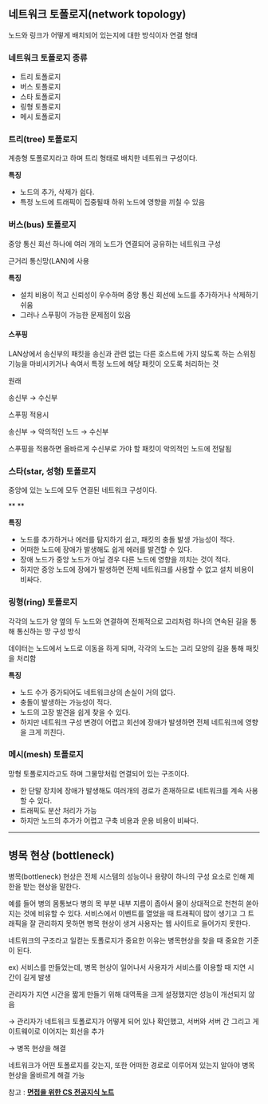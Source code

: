## 네트워크 토폴로지(network topology)

노드와 링크가 어떻게 배치되어 있는지에 대한 방식이자 연결 형태



### 네트워크 토폴로지 종류

- 트리 토폴로지
- 버스 토폴로지
- 스타 토폴로지
- 링형 토폴로지
- 메시 토폴로지

###  

### 트리(tree) 토폴로지

계층형 토폴로지라고 하며 트리 형태로 배치한 네트워크 구성이다.



**특징**

- 노드의 추가, 삭제가 쉽다.
- 특정 노드에 트래픽이 집중될때 하위 노드에 영향을 끼칠 수 있음



### 버스(bus) 토폴로지

중앙 통신 회선 하나에 여러 개의 노드가 연결되어 공유하는 네트워크 구성

근거리 통신망(LAN)에 사용



**특징**

- 설치 비용이 적고 신뢰성이 우수하며 중앙 통신 회선에 노드를 추가하거나 삭제하기 쉬움
- 그러나 스푸핑이 가능한 문제점이 있음



#### 스푸핑

LAN상에서 송신부의 패킷을 송신과 관련 없는 다른 호스트에 가지 않도록 하는 스위칭 기능을 마비시키거나 속여서 특정 노드에 해당 패킷이 오도록 처리하는 것



원래

송신부 → 수신부



스푸핑 적용시

송신부 → 악의적인 노드 → 수신부



스푸핑을 적용하면 올바르게 수신부로 가야 할 패킷이 악의적인 노드에 전달됨



### 스타(star, 성형) 토폴로지

중앙에 있는 노드에 모두 연결된 네트워크 구성이다.

**
**

**특징**

- 노드를 추가하거나 에러를 탐지하기 쉽고, 패킷의 충돌 발생 가능성이 적다.
- 어떠한 노드에 장애가 발생해도 쉽게 에러를 발견할 수 있다.
- 장애 노드가 중앙 노드가 아닐 경우 다른 노드에 영향을 끼치는 것이 적다.
- 하지만 중앙 노드에 장에가 발생하면 전체 네트워크를 사용할 수 없고 설치 비용이 비싸다.



### 링형(ring) 토폴로지

각각의 노드가 양 옆의 두 노드와 연결하여 전체적으로 고리처럼 하나의 연속된 길을 통해 통신하는 망 구성 방식

데이터는 노드에서 노드로 이동을 하게 되며, 각각의 노드는 고리 모양의 길을 통해 패킷을 처리함



**특징**

- 노드 수가 증가되어도 네트워크상의 손실이 거의 없다.
- 충돌이 발생하는 가능성이 적다.
- 노드의 고장 발견을 쉽게 찾을 수 있다.
- 하지만 네트워크 구성 변경이 어렵고 회선에 장애가 발생하면 전체 네트워크에 영향을 크게 끼친다.



### 메시(mesh) 토폴로지

망형 토폴로지라고도 하며 그물망처럼 연결되어 있는 구조이다.



- 한 단말 장치에 장애가 발생해도 여러개의 경로가 존재하므로 네트워크를 계속 사용할 수 있다.
- 트래픽도 분산 처리가 가능
- 하지만 노드의 추가가 어렵고 구축 비용과 운용 비용이 비싸다.



------

## 병목 현상 (bottleneck)

병목(bottleneck) 현상은 전체 시스템의 성능이나 용량이 하나의 구성 요소로 인해 제한을 받는 현상을 말한다.

예를 들어 병의 몸통보다 병의 목 부분 내부 지름이 좁아서 물이 상대적으로 천천히 쏟아지는 것에 비유할 수 있다. 서비스에서 이벤트를 열었을 때 트래픽이 많이 생기고 그 트래픽을 잘 관리하지 못하면 병목 현상이 생겨 사용자는 웹 사이트로 들어가지 못한다.



네트워크의 구조라고 일컫는 토폴로지가 중요한 이유는 병목현상을 찾을 때 중요한 기준이 된다.

ex) 서비스를 만들었는데, 병목 현상이 일어나서 사용자가 서비스를 이용할 때 지연 시간이 길게 발생

관리자가 지연 시간을 짧게 만들기 위해 대역폭을 크게 설정했지만 성능이 개선되지 않음

→ 관리자가 네트워크 토폴로지가 어떻게 되어 있나 확인했고, 서버와 서버 간 그리고 게이트웨이로 이어지는 회선을 추가

→ 병목 현상을 해결

네트워크가 어떤 토폴로지를 갖는지, 또한 어떠한 경로로 이루어져 있는지 알아야 병목 현상을 올바르게 해결 가능





참고 : [**면접을 위한 CS 전공지식 노트**](https://search.shopping.naver.com/book/catalog/32478035848?cat_id=50010920&frm=PBOKPRO&query=cs+면접&NaPm=ct%3Dlek2tw0w|ci%3D5f7c24f8231a09f6e7d9e1f2a16abb311f84205d|tr%3Dboknx|sn%3D95694|hk%3D81f9b580de8803af9d189a29d0e29135be6f780b)